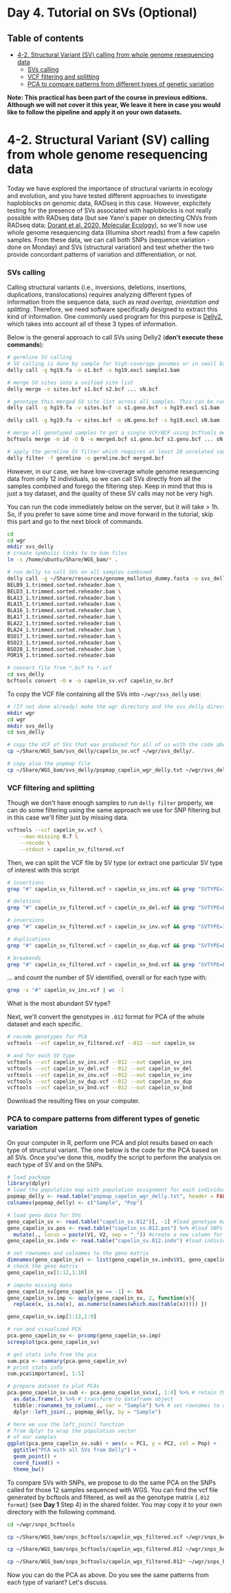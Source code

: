 # Day 4. Tutorial on SVs (Optional) <!-- omit from toc -->

## Table of contents <!-- omit from toc -->
- [4-2. Structural Variant (SV) calling from whole genome resequencing data](#4-2-structural-variant-sv-calling-from-whole-genome-resequencing-data)
    - [SVs calling](#svs-calling)
    - [VCF filtering and splitting](#vcf-filtering-and-splitting)
    - [PCA to compare patterns from different types of genetic variation](#pca-to-compare-patterns-from-different-types-of-genetic-variation)


**Note: This practical has been part of the course in previous editions. Although we will not cover it this year, We leave it here in case you would like to follow the pipeline and apply it on your own datasets.**

# 4-2. Structural Variant (SV) calling from whole genome resequencing data
Today we have explored the importance of structural variants in ecology and evolution, and you have tested different approaches to investigate haploblocks on genomic data, RADseq in this case. However, explicitely testing for the presence of SVs associated with haploblocks is not really possible with RADseq data (but see Yann's paper on detecting CNVs from RADseq data; [Dorant et al. 2020, Molecular Ecology](https://onlinelibrary.wiley.com/doi/abs/10.1111/mec.15565)), so we'll now use whole genome resequencing data (Illumina short reads) from a few capelin samples. From these data, we can call both SNPs (sequence variation - done on Monday) and SVs (structural variation) and test whether the two provide concordant patterns of variation and differentiation, or not.

### SVs calling
Calling structural variants (i.e., inversions, deletions, insertions, duplications, translocations) requires analyzing different types of information from the sequence data, such as *read overlap, orientation and splitting*. Therefore, we need software specifically designed to extract this kind of information. One commonly used program for this purpose is [Delly2](https://academic.oup.com/bioinformatics/article/28/18/i333/245403), which takes into account all of these 3 types of information. 

Below is the general approach to call SVs using Delly2 (**don't execute these commands**):
```bash
# germline SV calling
# SV calling is done by sample for high-coverage genomes or in small batches for low-coverage genomes
delly call -g hg19.fa -o s1.bcf -x hg19.excl sample1.bam

# merge SV sites into a unified site list
delly merge -o sites.bcf s1.bcf s2.bcf ... sN.bcf

# genotype this merged SV site list across all samples. This can be run in parallel for each sample.
delly call -g hg19.fa -v sites.bcf -o s1.geno.bcf -x hg19.excl s1.bam

delly call -g hg19.fa -v sites.bcf -o sN.geno.bcf -x hg19.excl sN.bam

# merge all genotyped samples to get a single VCF/BCF using bcftools merge
bcftools merge -m id -O b -o merged.bcf s1.geno.bcf s2.geno.bcf ... sN.geno.bcf

# apply the germline SV filter which requires at least 20 unrelated samples
delly filter -f germline -o germline.bcf merged.bcf
```
However, in our case, we have low-coverage whole genome resequencing data from only 12 individuals, so we can call SVs directly from all the samples combined and forego the filtering step. Keep in mind that this is just a toy dataset, and the quality of these SV calls may not be very high.

You can run the code immediately below on the server, but it will take > 1h. So, if you prefer to save some time and move forward in the tutorial, skip this part and go to the next block of commands.
```bash
cd
cd wgr
mkdir svs_delly
# create symbolic links to te bam files
ln -s /home/ubuntu/Share/WGS_bam/* .

# run delly to call SVs on all samples combined
delly call -g ~/Share/resources/genome_mallotus_dummy.fasta -o svs_delly/capelin_sv.bcf \
BELB9_1.trimmed.sorted.reheader.bam \
BELD3_1.trimmed.sorted.reheader.bam \
BLA13_1.trimmed.sorted.reheader.bam \
BLA15_1.trimmed.sorted.reheader.bam \
BLA16_1.trimmed.sorted.reheader.bam \
BLA17_1.trimmed.sorted.reheader.bam \
BLA22_1.trimmed.sorted.reheader.bam \
BLA24_1.trimmed.sorted.reheader.bam \
BSO17_1.trimmed.sorted.reheader.bam \
BSO23_1.trimmed.sorted.reheader.bam \
BSO28_1.trimmed.sorted.reheader.bam \
POR19_1.trimmed.sorted.reheader.bam

# convert file from *.bcf to *.vcf
cd svs_delly
bcftools convert -O v -o capelin_sv.vcf capelin_sv.bcf
```
To copy the VCF file containing all the SVs into `~/wgr/svs_delly` use:
```bash
# (If not done already) make the wgr directory and the svs_delly directory 
mkdir wgr
cd wgr
mkdir svs_delly
cd svs_delly

# copy the VCF of SVs that was produced for all of us with the code above
cp ~/Share/WGS_bam/svs_delly/capelin_sv.vcf ~/wgr/svs_delly/.

# copy also the popmap file
cp ~/Share/WGS_bam/svs_delly/popmap_capelin_wgr_delly.txt ~/wgr/svs_delly/.
```

### VCF filtering and splitting
Though we don't have enough samples to run `delly filter` properly, we can do some filtering using the same approach we use for SNP filtering but in this case we'll filter just by missing data.
```bash
vcftools --vcf capelin_sv.vcf \
    --max-missing 0.7 \
    --recode \
    --stdout > capelin_sv_filtered.vcf
```
Then, we can split the VCF file by SV type (or extract one particular SV type of interest with this script
```bash
# insertions
grep "#" capelin_sv_filtered.vcf > capelin_sv_ins.vcf && grep "SVTYPE=INS" capelin_sv.vcf >> capelin_sv_ins.vcf 

# deletions
grep "#" capelin_sv_filtered.vcf > capelin_sv_del.vcf && grep "SVTYPE=DEL" capelin_sv.vcf >> capelin_sv_del.vcf

# inversions
grep "#" capelin_sv_filtered.vcf > capelin_sv_inv.vcf && grep "SVTYPE=INV" capelin_sv.vcf >> capelin_sv_inv.vcf

# duplications
grep "#" capelin_sv_filtered.vcf > capelin_sv_dup.vcf && grep "SVTYPE=DUP" capelin_sv.vcf >> capelin_sv_dup.vcf

# breakends
grep "#" capelin_sv_filtered.vcf > capelin_sv_bnd.vcf && grep "SVTYPE=BND" capelin_sv.vcf >> capelin_sv_bnd.vcf

```
... and count the number of SV identified, overall or for each type with:
```bash
grep -v "#" capelin_sv_ins.vcf | wc -l
```
What is the most abundant SV type?

Next, we'll convert the genotypes in `.012` format for PCA of the whole dataset and each specific.
```bash
# recode genotypes for PCA
vcftools --vcf capelin_sv_filtered.vcf --012 --out capelin_sv

# and for each SV type
vcftools --vcf capelin_sv_ins.vcf --012 --out capelin_sv_ins
vcftools --vcf capelin_sv_del.vcf --012 --out capelin_sv_del
vcftools --vcf capelin_sv_inv.vcf --012 --out capelin_sv_inv
vcftools --vcf capelin_sv_dup.vcf --012 --out capelin_sv_dup
vcftools --vcf capelin_sv_bnd.vcf --012 --out capelin_sv_bnd
```
Download the resulting files on your computer.


### PCA to compare patterns from different types of genetic variation
On your computer in R, perform one PCA and plot results based on each type of structural variant. The one below is the code for the PCA based on all SVs. Once you've done this, modify the script to perform the analysis on each type of SV and on the SNPs.
```R
# load package
library(dplyr)
# load the population map with population assignment for each individual
popmap_delly <- read.table("popmap_capelin_wgr_delly.txt", header = FALSE)
colnames(popmap_delly) <- c("Sample", "Pop")

# load geno data for SVs
geno_capelin_sv <- read.table("capelin_sv.012")[, -1] #load genotype matrix
geno_capelin_sv.pos <- read.table("capelin_sv.012.pos") %>% #load SNPs info
  mutate(., locus = paste(V1, V2, sep = "_")) #create a new column for SNP info name (CHR + position)
geno_capelin_sv.indv <- read.table("capelin_sv.012.indv") #load individuals info

# set rownames and colnames to the geno matrix
dimnames(geno_capelin_sv) <- list(geno_capelin_sv.indv$V1, geno_capelin_sv.pos$locus)
# check the geno matrix
geno_capelin_sv[1:12,1:10]

# impute missing data
geno_capelin_sv[geno_capelin_sv == -1] <- NA
geno_capelin_sv.imp <- apply(geno_capelin_sv, 2, function(x){
  replace(x, is.na(x), as.numeric(names(which.max(table(x))))) })

geno_capelin_sv.imp[1:12,1:9]

# run and visualized PCA
pca.geno_capelin_sv <- prcomp(geno_capelin_sv.imp)
screeplot(pca.geno_capelin_sv)

# get stats info from the pca
sum.pca <- summary(pca.geno_capelin_sv)
# print stats info
sum.pca$importance[, 1:5]

# prepare dataset to plot PCAs
pca.geno_capelin_sv.sub <- pca.geno_capelin_sv$x[, 1:4] %>% # retain the first four PCs
  as.data.frame(.) %>% # transform to dataframe object
  tibble::rownames_to_column(., var = "Sample") %>% # set rownames to a new column for samples ids
  dplyr::left_join(., popmap_delly, by = "Sample")

# here we use the left_join() function
# from dplyr to wrap the population vector
# of our samples
ggplot(pca.geno_capelin_sv.sub) + aes(x = PC1, y = PC2, col = Pop) +
  ggtitle("PCA with all SVs from Delly") +
  geom_point() + 
  coord_fixed() +
  theme_bw() 
```

To compare SVs with SNPs, we propose to do the same PCA on the SNPs called for those 12 samples sequenced with WGS.
You can find the vcf file generated by bcftools and filtered, as well as the genotype matrix (`.012 format`) (see **Day 1** Step 4) in the shared folder.
You may copy it to your own directory with the following command.
```bash
cd ~/wgr/snps_bcftools

cp ~/Share/WGS_bam/snps_bcftools/capelin_wgs_filtered.vcf ~/wgr/snps_bcftools/.

cp ~/Share/WGS_bam/snps_bcftools/capelin_wgs_filtered.012 ~/wgr/snps_bcftools/.

cp ~/Share/WGS_bam/snps_bcftools/capelin_wgs_filtered.012* ~/wgr/snps_bcftools/.
```
Now you can do the PCA as above. 
Do you see the same patterns from each type of variant? Let's discuss.
